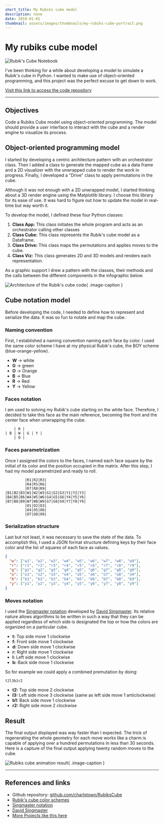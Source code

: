 ```yaml
---
short_title: My Rubiks cube model
description: none
date: 2019-01-01
thumbnail: assets/images/thumbnails/my-rubiks-cube-portrait.png
---
```


# My rubiks cube model

![Rubik's Cube Notebook](../assets/images/projects/RubiksCubeMockup.png)

I've been thinking for a while about developing a model to simulate a Rubik's cube in Python. I wanted to make use of object-oriented programming, and this project was the perfect excuse to get down to work.

[Visit this link to access the code repository](https://github.com/charlstown/RubiksCube)

---

## Objectives
Code a Rubiks Cube model using object-oriented programming. The model should provide a user interface to interact with the cube and a render engine to visualize its process.


## Object-oriented programming model
I started by developing a centric architecture pattern with an orchestrator class. Then I added a class to generate the mapped cube as a data frame and a 2D visualizer with the unwrapped cube to render the work in progress. Finally, I developed a "Drive" class to apply permutations in the cube.

Although it was not enough with a 2D unwrapped model, I started thinking about a 3D render engine using the Matplotlib library. I choose this library for its ease of use. It was hard to figure out how to update the model in real-time but way worth it.

To develop the model, I defined these four Python classes:

1. **Class App:** This class initiates the whole program and acts as an orchestrator calling other classes
2. **Class Cube:** This class represents the Rubik's cube model as a Dataframe.
3. **Class Drive:** This class maps the permutations and applies moves to the cube.
4. **Class Viz:** This class generates 2D and 3D models and renders each representation.

As a graphic support I drew a pattern with the classes, their methods and the calls between the different components in the infographic below.

![Architecture of the Rubik's cube code](../assets/images/projects/AbstractSyntaxTree.png){ .image-caption }


## Cube notation model
Before developing the code, I needed to define how to represent and serialize the data. It was so fun to notate and map the cube.

### Naming convention
First, I established a naming convention naming each face by color. I used the same color scheme I have at my physical Rubik's cube, the BOY scheme (blue-orange-yellow).

- **W** -> white
- **G** -> green
- **O** -> Orange
- **B** -> Blue
- **R** -> Red
- **Y** -> Yellow

### Faces notation
I am used to solving my Rubik's cube starting on the white face. Therefore, I decided to take this face as the main reference, becoming the front and the center face when unwrapping the cube.

```
	| R |
| B | W | G | Y |
	| O |
```

### Faces parametrization
Once I assigned the colors to the faces, I named each face square by the initial of its color and the position occupied in the matrix. After this step, I had my model parametrized and ready to roll.

```
         |R1|R2|R3|
         |R4|R5|R6|
         |R7|R8|R9|
|B1|B2|B3|W1|W2|W3|G1|G2|G3|Y1|Y2|Y3|
|B4|B5|B6|W4|W5|W6|G4|G5|G6|Y4|Y5|Y6|
|B7|B8|B9|W7|W8|W9|G7|G8|G9|Y7|Y8|Y9|
         |O1|O2|O3|
         |O4|O5|O6|
         |O7|O8|O9|
```

### Serialization structure
Last but not least, it was necessary to save the state of the data. To accomplish this, I used a JSON format structure defining keys by their face color and the list of squares of each face as values.

```json
{
  "w": ["w1", "w2", "w3", "w4", "w5", "w6", "w7", "w8", "w9"],
  "r": ["r1", "r2", "r3", "r4", "r5", "r6", "r7", "r8", "r9"],
  "g": ["g1", "g2", "g3", "g4", "g5", "g6", "g7", "g8", "g9"],
  "o": ["o1", "o2", "o3", "o4", "o5", "o6", "o7", "o8", "o9"],
  "b": ["b1", "b2", "b3", "b4", "b5", "b6", "b7", "b8", "b9"],
  "y": ["y1", "y2", "y3", "y4", "y5", "y6", "y7", "y8", "y9"]
}
```


### Moves notation
I used the [Singmaster notation](https://en.wikipedia.org/wiki/Rubik%27s_Cube#Move_notation) developed by [David Singmaster](https://en.wikipedia.org/wiki/David_Singmaster). Its relative nature allows algorithms to be written in such a way that they can be applied regardless of which side is designated the top or how the colors are organized on a particular cube.
  
- **t:** Top side move 1 clockwise
- **f:** Front side move 1 clockwise
- **d:** Down side move 1 clockwise
- **r:** Right side move 1 clockwise
- **l:** Left side move 1 clockwise
- **b:** Back side move 1 clockwise

So for example we could apply a combined premutation by doing:

```
t2l3b1r2
```

- **t2:** Top side move 2 clockwise
- **l3:** Left side move 3 clockwise (same as left side move 1 anticlockwise)
- **b1:** Back side move 1 clockwise
- **r2:** Right side move 2 clockwise


## Result

The final output displayed was way faster than I expected. The trick of regenerating the whole geometry for each move works like a charm is capable of applying over a hundred permutations in less than 30 seconds. Here is a capture of the final output applying twenty random moves to the cube.

![Rubiks cube animation result](../assets/images/projects/rubiks-cube-animation.gif){ .image-caption }

---

## References and links

- Github repository: [github.com/charlstown/RubiksCube](https://github.com/charlstown/RubiksCube)
- [Rubik's cube color schemes](https://ruwix.com/the-rubiks-cube/japanese-western-color-schemes/)
- [Singmaster notation](https://en.wikipedia.org/wiki/Rubik%27s_Cube#Move_notation)
- [David Singmaster](https://en.wikipedia.org/wiki/David_Singmaster)
- [More Projects like this here](https://carlosgrande.me/category/myworks/my-personal-projects/)